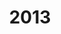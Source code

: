 ---
layout: robot
title: 2013
robot: Unnamed Robot
game: Ultimate Ascent
thumbnail: /assets/images/2013/2013Robot.jpg
---